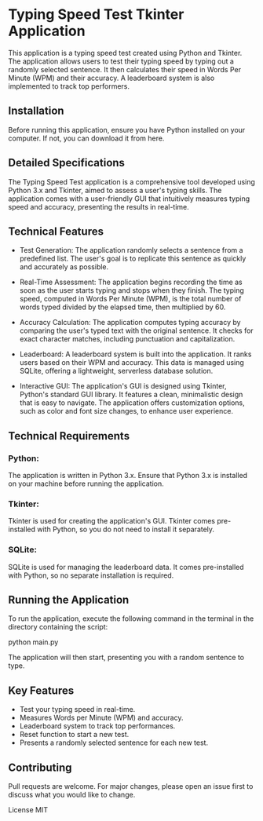 

# Typing Speed Test Tkinter Application
This application is a typing speed test created using Python and Tkinter. The application allows users to test their typing speed by typing out a randomly selected sentence. It then calculates their speed in Words Per Minute (WPM) and their accuracy. A leaderboard system is also implemented to track top performers.

## Installation
Before running this application, ensure you have Python installed on your computer. If not, you can download it from here.

## Detailed Specifications
The Typing Speed Test application is a comprehensive tool developed using Python 3.x and Tkinter, aimed to assess a user's typing skills. The application comes with a user-friendly GUI that intuitively measures typing speed and accuracy, presenting the results in real-time.

## Technical Features
- Test Generation: The application randomly selects a sentence from a predefined list. The user's goal is to replicate this sentence as quickly and accurately as possible.

- Real-Time Assessment: The application begins recording the time as soon as the user starts typing and stops when they finish. The typing speed, computed in Words Per Minute (WPM), is the total number of words typed divided by the elapsed time, then multiplied by 60.

- Accuracy Calculation: The application computes typing accuracy by comparing the user's typed text with the original sentence. It checks for exact character matches, including punctuation and capitalization.

- Leaderboard: A leaderboard system is built into the application. It ranks users based on their WPM and accuracy. This data is managed using SQLite, offering a lightweight, serverless database solution.

- Interactive GUI: The application's GUI is designed using Tkinter, Python's standard GUI library. It features a clean, minimalistic design that is easy to navigate. The application offers customization options, such as color and font size changes, to enhance user experience.

## Technical Requirements
### Python: 

The application is written in Python 3.x. Ensure that Python 3.x is installed on your machine before running the application.

### Tkinter: 

Tkinter is used for creating the application's GUI. Tkinter comes pre-installed with Python, so you do not need to install it separately.

### SQLite: 

SQLite is used for managing the leaderboard data. It comes pre-installed with Python, so no separate installation is required.

## Running the Application
To run the application, execute the following command in the terminal in the directory containing the script:

python main.py

The application will then start, presenting you with a random sentence to type.

## Key Features
- Test your typing speed in real-time.
- Measures Words per Minute (WPM) and accuracy.
- Leaderboard system to track top performances.
- Reset function to start a new test.
- Presents a randomly selected sentence for each new test.

## Contributing
Pull requests are welcome. For major changes, please open an issue first to discuss what you would like to change.

License
MIT

